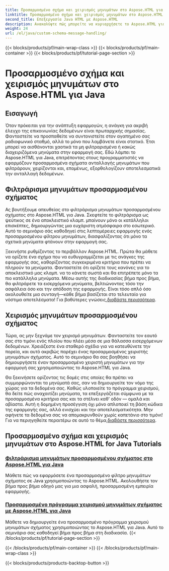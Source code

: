 ```yaml
---
title: Προσαρμοσμένο σχήμα και χειρισμός μηνυμάτων στο Aspose.HTML για Java
linktitle: Προσαρμοσμένο σχήμα και χειρισμός μηνυμάτων στο Aspose.HTML για Java
second_title: Επεξεργασία Java HTML με Aspose.HTML
description: Ανακαλύψτε πώς μπορείτε να κυριαρχήσετε το Aspose.HTML για Java με μαθήματα για το φιλτράρισμα και το χειρισμό μηνυμάτων προσαρμοσμένου σχήματος. Ξεκινήστε να δημιουργείτε προσαρμοσμένες εφαρμογές.
weight: 24
url: /el/java/custom-schema-message-handling/
---
```


{{< blocks/products/pf/main-wrap-class >}}
{{< blocks/products/pf/main-container >}}
{{< blocks/products/pf/tutorial-page-section >}}

# Προσαρμοσμένο σχήμα και χειρισμός μηνυμάτων στο Aspose.HTML για Java

## Εισαγωγή

Όταν πρόκειται για την ανάπτυξη εφαρμογών, η ανάγκη για ακριβή έλεγχο της επικοινωνίας δεδομένων είναι πρωταρχικής σημασίας. Φανταστείτε να προσπαθείτε να συντονιστείτε στον αγαπημένο σας ραδιοφωνικό σταθμό, αλλά το μόνο που λαμβάνετε είναι στατικό. Έτσι μπορεί να αισθάνονται χαοτικά τα μη φιλτραρισμένα ή κακώς διαχειριζόμενα μηνύματα στην εφαρμογή σας. Εδώ λάμπει το Aspose.HTML για Java, επιτρέποντας στους προγραμματιστές να εφαρμόζουν προσαρμοσμένα σχήματα ανταλλαγής μηνυμάτων που φιλτράρουν, χειρίζονται και, επομένως, εξορθολογίζουν αποτελεσματικά την ανταλλαγή δεδομένων.

## Φιλτράρισμα μηνυμάτων προσαρμοσμένου σχήματος

Ας βουτήξουμε απευθείας στο φιλτράρισμα μηνυμάτων προσαρμοσμένου σχήματος στο Aspose.HTML για Java. Σκεφτείτε το φιλτράρισμα ως ψεύτικος σε ένα αποκλειστικό κλαμπ. μπαίνουν μόνο οι κατάλληλοι επισκέπτες, δημιουργώντας μια ευχάριστη ατμόσφαιρα στο εσωτερικό. Αυτό το σεμινάριο σάς καθοδηγεί στις λεπτομέρειες εφαρμογής ενός προσαρμοσμένου φίλτρου μηνυμάτων, διασφαλίζοντας ότι μόνο τα σχετικά μηνύματα φτάνουν στην εφαρμογή σας.

 Ξεκινήστε ρυθμίζοντας το περιβάλλον Aspose.HTML. Πρώτα θα μάθετε να ορίζετε ένα σχήμα που να ευθυγραμμίζεται με τις ανάγκες της εφαρμογής σας, καθορίζοντας συγκεκριμένα κριτήρια που πρέπει να πληρούν τα μηνύματα. Φανταστείτε ότι ορίζετε τους κανόνες για το αποκλειστικό μας κλαμπ. να το κάνετε σωστά και θα επιτρέπετε μόνο τα πιο κατάλληλα μηνύματα. Μέσω αυτής της διαδικασίας βήμα προς βήμα, θα φιλτράρετε τα εισερχόμενα μηνύματα, βελτιώνοντας τόσο την ασφάλεια όσο και την απόδοση της εφαρμογής. Είναι τόσο απλό όσο ακολουθείτε μια συνταγή—κάθε βήμα βασίζεται στο τελευταίο για νόστιμα αποτελέσματα! Για βαθύτερες γνώσεις,[διαβάστε περισσότερα](./custom-schema-message-filter/).

## Χειρισμός μηνυμάτων προσαρμοσμένου σχήματος

Τώρα, ας μην ξεχνάμε τον χειρισμό μηνυμάτων. Φανταστείτε τον εαυτό σας στο τιμόνι ενός πλοίου που πλέει μέσα σε μια θάλασσα εισερχόμενων δεδομένων. Χρειάζεστε ένα σταθερό σχέδιο για να κατευθύνετε την πορεία, και αυτό ακριβώς παρέχει ένας προσαρμοσμένος χειριστής μηνυμάτων σχήματος. Αυτό το σεμινάριο θα σας βοηθήσει να δημιουργήσετε έναν προσαρμοσμένο χειριστή μηνυμάτων για την εφαρμογή σας χρησιμοποιώντας το Aspose.HTML για Java.

 Θα ξεκινήσετε ορίζοντας τις δομές στις οποίες θα πρέπει να συμμορφώνονται τα μηνύματά σας, σαν να δημιουργείτε τον νόμο της χώρας για τα δεδομένα σας. Καθώς υλοποιείτε το πρόγραμμα χειρισμού, θα δείτε πώς αναχαιτίζει μηνύματα, τα επεξεργάζεται σύμφωνα με τα προσαρμοσμένα κριτήρια σας και τα στέλνει καθ' οδόν — ομαλά και αβίαστα. Αυτή η δομημένη προσέγγιση όχι μόνο απλοποιεί τη βάση κώδικα της εφαρμογής σας, αλλά ενισχύει και την αποτελεσματικότητα. Μην αφήνετε τα δεδομένα σας να απομακρυνθούν χωρίς καπετάνιο στο τιμόνι! Για να περιηγηθείτε περαιτέρω σε αυτό το θέμα,[διαβάστε περισσότερα](./custom-schema-message-handler/).

## Προσαρμοσμένο σχήμα και χειρισμός μηνυμάτων στο Aspose.HTML for Java Tutorials
### [Φιλτράρισμα μηνυμάτων προσαρμοσμένου σχήματος στο Aspose.HTML για Java](./custom-schema-message-filter/)
Μάθετε πώς να εφαρμόσετε ένα προσαρμοσμένο φίλτρο μηνυμάτων σχήματος σε Java χρησιμοποιώντας το Aspose.HTML. Ακολουθήστε τον βήμα προς βήμα οδηγό μας για μια ασφαλή, προσαρμοσμένη εμπειρία εφαρμογής.
### [Προσαρμοσμένο πρόγραμμα χειρισμού μηνυμάτων σχήματος με Aspose.HTML για Java](./custom-schema-message-handler/)
Μάθετε να δημιουργείτε ένα προσαρμοσμένο πρόγραμμα χειρισμού μηνυμάτων σχήματος χρησιμοποιώντας το Aspose.HTML για Java. Αυτό το σεμινάριο σας καθοδηγεί βήμα προς βήμα στη διαδικασία.
{{< /blocks/products/pf/tutorial-page-section >}}

{{< /blocks/products/pf/main-container >}}
{{< /blocks/products/pf/main-wrap-class >}}

{{< blocks/products/products-backtop-button >}}
